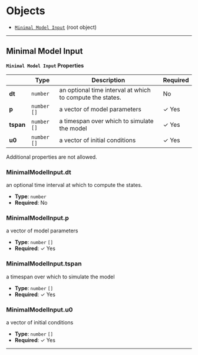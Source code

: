 # Objects
* [`Minimal Model Input`](#reference-minimalmodelinput) (root object)


---------------------------------------
<a name="reference-minimalmodelinput"></a>
## Minimal Model Input

**`Minimal Model Input` Properties**

|   |Type|Description|Required|
|---|---|---|---|
|**dt**|`number`|an optional time interval at which to compute the states.|No|
|**p**|`number` `[]`|a vector of model parameters| &#10003; Yes|
|**tspan**|`number` `[]`|a timespan over which to simulate the model| &#10003; Yes|
|**u0**|`number` `[]`|a vector of initial conditions| &#10003; Yes|

Additional properties are not allowed.

### MinimalModelInput.dt

an optional time interval at which to compute the states.

* **Type**: `number`
* **Required**: No

### MinimalModelInput.p

a vector of model parameters

* **Type**: `number` `[]`
* **Required**:  &#10003; Yes

### MinimalModelInput.tspan

a timespan over which to simulate the model

* **Type**: `number` `[]`
* **Required**:  &#10003; Yes

### MinimalModelInput.u0

a vector of initial conditions

* **Type**: `number` `[]`
* **Required**:  &#10003; Yes




---------------------------------------
<a name="reference-"></a>
## 

